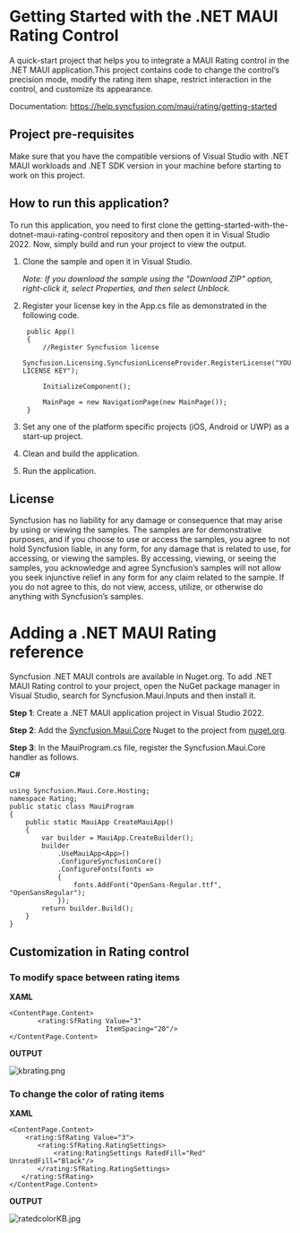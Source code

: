 # Getting Started with the .NET MAUI Rating Control

A quick-start project that helps you to integrate a MAUI Rating control in the .NET MAUI application.This project contains code to change the control’s precision mode, modify the rating item shape, restrict interaction in the control, and customize its appearance.

Documentation: https://help.syncfusion.com/maui/rating/getting-started

## Project pre-requisites

Make sure that you have the compatible versions of Visual Studio with .NET MAUI workloads and .NET SDK version in your machine before starting to work on this project.

## How to run this application?

To run this application, you need to first clone the getting-started-with-the-dotnet-maui-rating-control repository and then open it in Visual Studio 2022. Now, simply build and run your project to view the output.
1. Clone the sample and open it in Visual Studio.

   *Note: If you download the sample using the "Download ZIP" option, right-click it, select Properties, and then select Unblock.*

2. Register your license key in the App.cs file as demonstrated in the following code.

        public App()
        {
            //Register Syncfusion license
            Syncfusion.Licensing.SyncfusionLicenseProvider.RegisterLicense("YOUR LICENSE KEY");

            InitializeComponent();

            MainPage = new NavigationPage(new MainPage());
        }

4. Set any one of the platform specific projects (iOS, Android or UWP) as a start-up project.
5. Clean and build the application.
6. Run the application.

## License

Syncfusion has no liability for any damage or consequence that may arise by using or viewing the samples. The samples are for demonstrative purposes, and if you choose to use or access the samples, you agree to not hold Syncfusion liable, in any form, for any damage that is related to use, for accessing, or viewing the samples. By accessing, viewing, or seeing the samples, you acknowledge and agree Syncfusion’s samples will not allow you seek injunctive relief in any form for any claim related to the sample. If you do not agree to this, do not view, access, utilize, or otherwise do anything with Syncfusion’s samples.
# Adding a .NET MAUI Rating reference
Syncfusion .NET MAUI controls are available in Nuget.org. To add .NET MAUI Rating control to your project, open the NuGet package manager in Visual Studio, search for Syncfusion.Maui.Inputs and then install it.

**Step 1**: Create a .NET MAUI application project in Visual Studio 2022.

**Step 2**: Add the [Syncfusion.Maui.Core](https://www.nuget.org/packages/Syncfusion.Maui.Core/) Nuget to the project from [nuget.org](https://www.nuget.org/).

**Step 3**: In the MauiProgram.cs file, register the Syncfusion.Maui.Core handler as follows.

**C#**
```
using Syncfusion.Maui.Core.Hosting;
namespace Rating;
public static class MauiProgram
{
    public static MauiApp CreateMauiApp()
    {
        var builder = MauiApp.CreateBuilder();
        builder
            .UseMauiApp<App>()
            .ConfigureSyncfusionCore()
            .ConfigureFonts(fonts =>
            {
                fonts.AddFont("OpenSans-Regular.ttf", "OpenSansRegular");
            });
        return builder.Build();
    }
}
```
## Customization in Rating control
### To modify space between rating items
**XAML**
 ```
<ContentPage.Content>
        <rating:SfRating Value="3"
                         ItemSpacing="20"/>
</ContentPage.Content>
 ```

**OUTPUT**

 ![kbrating.png](https://support.bolddesk.com/kb/agent/attachment/article/13405/inline?token=eyJhbGciOiJodHRwOi8vd3d3LnczLm9yZy8yMDAxLzA0L3htbGRzaWctbW9yZSNobWFjLXNoYTI1NiIsInR5cCI6IkpXVCJ9.eyJpZCI6Ijk3NjQiLCJvcmdpZCI6IjMiLCJpc3MiOiJzdXBwb3J0LmJvbGRkZXNrLmNvbSJ9.kmU7cItaHdibrcok7fbgi0NnGA1QkhkchiiNkSXXmns)

### To change the color of rating items

 **XAML**
 ```
<ContentPage.Content>
     <rating:SfRating Value="3">
        <rating:SfRating.RatingSettings>
            <rating:RatingSettings RatedFill="Red" UnratedFill="Black"/>
        </rating:SfRating.RatingSettings>
    </rating:SfRating>
</ContentPage.Content>
 ```
**OUTPUT**

 ![ratedcolorKB.jpg](https://support.bolddesk.com/kb/agent/attachment/article/13471/inline?token=eyJhbGciOiJodHRwOi8vd3d3LnczLm9yZy8yMDAxLzA0L3htbGRzaWctbW9yZSNobWFjLXNoYTI1NiIsInR5cCI6IkpXVCJ9.eyJpZCI6IjEwMDUwIiwib3JnaWQiOiIzIiwiaXNzIjoic3VwcG9ydC5ib2xkZGVzay5jb20ifQ.5iXTpvqeow3vq-_gT7faNhKx5FYVgB3bdAhTRtghwds)
